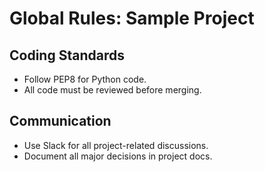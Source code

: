 # Global Rules: Sample Project

## Coding Standards
- Follow PEP8 for Python code.
- All code must be reviewed before merging.

## Communication
- Use Slack for all project-related discussions.
- Document all major decisions in project docs. 